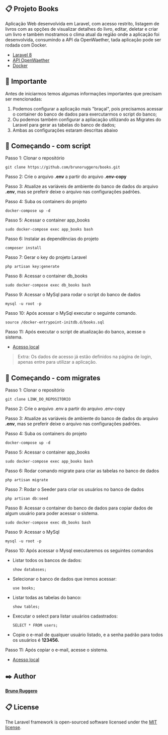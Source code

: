 ## 📋 Projeto Books

Aplicação Web desenvolvida em Laravel, com acesso restrito, listagem de livros com as opções de visualizar detalhes do livro, editar, deletar e criar um livro e também mostramos o clima atual da região onde a aplicação foi desenvolvida, consumindo a API da OpenWaether, tada aplicação pode ser rodada com Docker.

* [Laravel 8](https://laravel.com/docs)
* [API OpenWaether](https://openweathermap.org/)
* [Docker](https://docker.com/)



## 🚨 Importante

Antes de iniciarmos temos algumas informações importantes que precisam ser mencionadas:

1. Podemos configurar a aplicação mais "braçal", pois precisamos acessar o container do banco de dados para exercutarmos o script do banco;
2. Ou podemos também configurar a apliacação utilizando as Migrates do Laravel para gerar as tabelas do banco de dados;
3. Ambas as configurações estaram descritas abaixo



## 🚀 Começando - com script

Passo 1: Clonar o repositório

```
git clone https://github.com/brunoruggero/books.git
```

Passo 2: Crie o arquivo **.env** a partir do arquivo **.env-copy**

Passo 3: Atualize as variáveis de ambiente do banco de dados do arquivo **.env**, mas se preferir deixe o arquivo nas configurações padrões.

Passo 4: Suba os containers do projeto

```
docker-compose up -d
```

Passo 5: Acessar o container app_books

```
sudo docker-compose exec app_books bash
```

Passo 6: Instalar as dependências do projeto

```
composer install
```

Passo 7: Gerar o key do projeto Laravel

```
php artisan key:generate
```

Passo 8: Acessar o container db_books

```
sudo docker-compose exec db_books bash
```

Passo 9: Acessar o MySql para rodar o script do banco de dados
```
mysql -u root -p 
```

Passo 10: Após acessar o MySql executar o seguinte comando.

```
source /docker-entrypoint-initdb.d/books.sql
```

Passo 11: Após executar o script de atualização do banco, acesse o sistema.

* [Acesso local](http://localhost:8180/)

> Extra: Os dados de acesso já estão definidos na página de login, apenas entre para utilizar a aplicação.



## 🚀 Começando - com migrates

Passo 1: Clonar o repositório
```
git clone LINK_DO_REPOSITÓRIO
```

Passo 2: Crie o arquivo .env a partir do arquivo .env-copy

Passo 3: Atualize as variáveis de ambiente do banco de dados do arquivo **.env**, mas se preferir deixe o arquivo nas configurações padrões.

Passo 4: Suba os containers do projeto

```
docker-compose up -d
```

Passo 5: Acessar o container app_books

```
sudo docker-compose exec app_books bash
```

Passo 6: Rodar comando migrate para criar as tabelas no banco de dados

```
php artisan migrate
```

Passo 7: Rodar o Seeder para criar os usuários no banco de dados

```
php artisan db:seed
```

Passo 8: Acessar o container do banco de dados para copiar dados de algum usuário para poder acessar o sistema.

```
sudo docker-compose exec db_books bash
```

Passo 9: Acessar o MySql

```
mysql -u root -p 
```

Passo 10: Após acessar o Mysql executaremos os seguintes comandos
- Listar todos os bancos de dados: 

  ```
  show databases;
  ```

- Selecionar o banco de dados que iremos acessar:

  ```
  use books;
  ```

- Listar todas as tabelas do banco:

  ```
  show tables;
  ```

- Executar o select para listar usuários cadastrados: 

  ```
  SELECT * FROM users;
  ```

- Copie o e-mail de qualquer usuário listado, e a senha padrão para todos os usuários é **123456.**

Passo 11: Após copiar o e-mail, acesse o sistema.

* [Acesso local](http://localhost:8180/)



## ✒️ Author

[**Bruno Ruggero**](https://github.com/brunoruggero)



## 📋 License

The Laravel framework is open-sourced software licensed under the [MIT license](https://opensource.org/licenses/MIT).

